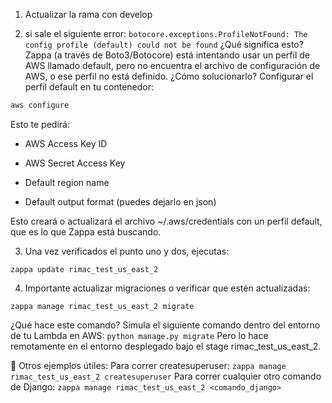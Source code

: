 1. Actualizar la rama con develop

2. si sale el siguiente error: 
`botocore.exceptions.ProfileNotFound: The config profile (default) could not be found`
¿Qué significa esto?
Zappa (a través de Boto3/Botocore) está intentando usar un perfil de AWS llamado default, pero no encuentra el archivo de configuración de AWS, o ese perfil no está definido.
¿Cómo solucionarlo?
Configurar el perfil default en tu contenedor:

```bash
aws configure
```

Esto te pedirá:

- AWS Access Key ID

- AWS Secret Access Key

- Default region name

- Default output format (puedes dejarlo en json)

Esto creará o actualizará el archivo ~/.aws/credentials con un perfil default, que es lo que Zappa está buscando.

3. Una vez verificados el punto uno y dos, ejecutas:

`zappa update rimac_test_us_east_2`

4. Importante actualizar migraciones o verificar que estén actualizadas:

`zappa manage rimac_test_us_east_2 migrate`

¿Qué hace este comando?
Simula el siguiente comando dentro del entorno de tu Lambda en AWS: `python manage.py migrate`
Pero lo hace remotamente en el entorno desplegado bajo el stage rimac_test_us_east_2.

📌 Otros ejemplos útiles:
Para correr createsuperuser:
`zappa manage rimac_test_us_east_2 createsuperuser`
Para correr cualquier otro comando de Django:
`zappa manage rimac_test_us_east_2 <comando_django>`






